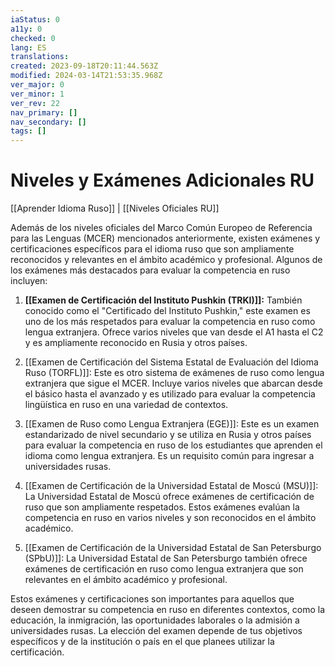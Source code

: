 ```yaml
---
iaStatus: 0
a11y: 0
checked: 0
lang: ES
translations: 
created: 2023-09-18T20:11:44.563Z
modified: 2024-03-14T21:53:35.968Z
ver_major: 0
ver_minor: 1
ver_rev: 22
nav_primary: []
nav_secondary: []
tags: []
---
```

# Niveles y Exámenes Adicionales RU

[[Aprender Idioma Ruso]] | [[Niveles Oficiales RU]] 

Además de los niveles oficiales del Marco Común Europeo de Referencia para las Lenguas (MCER) mencionados anteriormente, existen exámenes y certificaciones específicos para el idioma ruso que son ampliamente reconocidos y relevantes en el ámbito académico y profesional. Algunos de los exámenes más destacados para evaluar la competencia en ruso incluyen:

1. **[[Examen de Certificación del Instituto Pushkin (TRKI)]]:** También conocido como el "Certificado del Instituto Pushkin," este examen es uno de los más respetados para evaluar la competencia en ruso como lengua extranjera. Ofrece varios niveles que van desde el A1 hasta el C2 y es ampliamente reconocido en Rusia y otros países.
    
2. [[Examen de Certificación del Sistema Estatal de Evaluación del Idioma Ruso (TORFL)]]: Este es otro sistema de exámenes de ruso como lengua extranjera que sigue el MCER. Incluye varios niveles que abarcan desde el básico hasta el avanzado y es utilizado para evaluar la competencia lingüística en ruso en una variedad de contextos.
    
3. [[Examen de Ruso como Lengua Extranjera (EGE)]]: Este es un examen estandarizado de nivel secundario y se utiliza en Rusia y otros países para evaluar la competencia en ruso de los estudiantes que aprenden el idioma como lengua extranjera. Es un requisito común para ingresar a universidades rusas.
    
4. [[Examen de Certificación de la Universidad Estatal de Moscú (MSU)]]: La Universidad Estatal de Moscú ofrece exámenes de certificación de ruso que son ampliamente respetados. Estos exámenes evalúan la competencia en ruso en varios niveles y son reconocidos en el ámbito académico.
    
5. [[Examen de Certificación de la Universidad Estatal de San Petersburgo (SPbU)]]: La Universidad Estatal de San Petersburgo también ofrece exámenes de certificación en ruso como lengua extranjera que son relevantes en el ámbito académico y profesional.
    

Estos exámenes y certificaciones son importantes para aquellos que deseen demostrar su competencia en ruso en diferentes contextos, como la educación, la inmigración, las oportunidades laborales o la admisión a universidades rusas. La elección del examen depende de tus objetivos específicos y de la institución o país en el que planees utilizar la certificación.